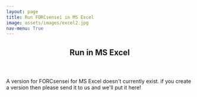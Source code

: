 ```yaml
---
layout: page
title: Run FORCsensei in MS Excel
image: assets/images/excel2.jpg
nav-menu: True
---
```



<!-- Main -->
<div id="main" class="alt">

<!-- One -->
<section id="one">
	<div class="inner">
		<header class="major">
			<h1>Run in MS Excel</h1>
		</header>

<!-- Content -->
<p>A version for FORCsensei for MS Excel doesn't currently exist. if you create a version then please send it to us and we'll put it here!</p>


